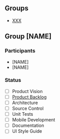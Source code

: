 ## Groups ##
* [XXX](#group_xxx)

<a name="group_XXX"></a>
## Group [NAME]
### Participants
* [NAME]
* [NAME]
### Status
- [ ] Product Vision
- [ ] [Product Backlog](https://trello.com/b/b4ibEXfr/agile-project#)
- [ ] Architecture
- [ ] Source Control
- [ ] Unit Tests
- [ ] Mobile Development
- [ ] Documentation
- [ ] UI Style Guide
